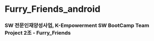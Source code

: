 Furry_Friends_android
===

### SW 전문인재양성사업, K-Empowerment SW BootCamp Team Project 2조 - Furry_Friends  